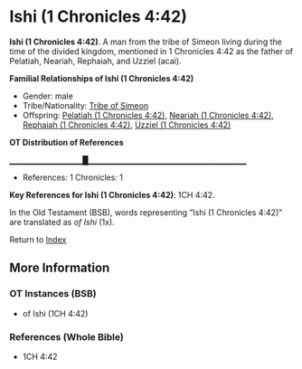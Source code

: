 # Ishi (1 Chronicles 4:42)
**Ishi (1 Chronicles 4:42)**. 
A man from the tribe of Simeon living during the time of the divided kingdom, mentioned in 1 Chronicles 4:42 as the father of Pelatiah, Neariah, Rephaiah, and Uzziel (acai). 




**Familial Relationships of Ishi (1 Chronicles 4:42)**


* Gender: male
* Tribe/Nationality: [Tribe of Simeon](../../../groups/md/acai/Simeon.md)
* Offspring: [Pelatiah (1 Chronicles 4:42)](Pelatiah.2.md), [Neariah (1 Chronicles 4:42)](Neariah.2.md), [Rephaiah (1 Chronicles 4:42)](Rephaiah.3.md), [Uzziel (1 Chronicles 4:42)](Uzziel.2.md)


**OT Distribution of References**

▁▁▁▁▁▁▁▁▁▁▁▁█▁▁▁▁▁▁▁▁▁▁▁▁▁▁▁▁▁▁▁▁▁▁▁▁▁▁
* References: 1 Chronicles: 1



**Key References for Ishi (1 Chronicles 4:42)**: 
1CH 4:42. 


In the Old Testament (BSB), words representing “Ishi (1 Chronicles 4:42)” are translated as 
*of Ishi* (1x). 




Return to [Index](00-Index.md)

## More Information

### OT Instances (BSB)

* of Ishi (1CH 4:42)



### References (Whole Bible)

* 1CH 4:42



